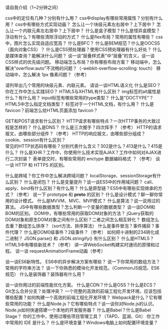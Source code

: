 请自我介绍（1~2分钟之间）

css中的定位有几种？分别有什么用？
css中display有哪些常用属性？分别有什么用？
css中有哪些方式实现动画？
怎么让一个块级元素左右居中？上下居中？
怎么让一个内联元素左右居中？上下居中？
什么是盒子模型？什么是怪异盒模型？
浮动有什么？有哪些清除浮动的方式？
什么是flex布局？常用的属性有哪些？
css中，图片怎么实现自适应宽高？
什么是BFC？
什么是BEM规范？什么是OOCSS（面向对象CSS）？
什么是CSS预处理器？使用CSS预处理器有什么好处？
什么是媒体查询？能解决什么问题？
谈一谈“层叠样式表”中“层叠”的含义，谈一谈CSS样式的优先级问题。
移动端怎么布局？你有哪些布局方案？
移动端中，怎么解决“overflow:auto”不流畅的问题？（-webkit-overflow-scrolling: touch）
移动端中，怎么解决 1px 像素问题？（参考）


请列举出几个常用的块级元素、内联元素。
请谈一谈HTML语义化
什么是SEO？你在工作中怎么实践SEO？
HTML5与XHTML有什么区别？
img标签的alt属性是什么？有什么用？
input标签有哪些常用的type类型？
什么是"DOCTYPE"？HTML5中怎么指定文档类型？
<meta>标签对于一个HTML文档，有什么用？
什么是favicon？前端怎么给HTML页面添加 favicon？


GET和POST请求有什么区别？ 
HTTP请求有哪些特点？一次HTTP事务的大致过程是怎样的？ 什么是DNS？
什么是三次握手？四次挥手？（参考）
HTTP的请求报文，由哪些部分组件？（参考）
HTTP的响应报文，由哪些部分组成？
cookie、session有什么区别？  
常见的HTTP状态码有哪些？分别代表什么含义？302是什么？413是什么？415是什么？
什么是XHR？工作中，你使用什么技术实现AJAX？工作中如何对AJAX进行二次封装？
表单提交时，有哪些常用的 enctype 数据编码格式 ？（参考）
谈一谈 HTTP 和 HTTPS 的区别。


什么是跨域？你工作中怎么解决跨域问题？
localStorage、sessionStorage有什么区别？ 
什么是闭包？
什么是变量提升？谈一谈ES5中的作用域问题？
call、apply、bind有什么区别？有什么用？
什么是原型链？ES5中有哪些实现继承的方式？（参考）
说一下 prototype 和 __proto__ 的区别？
什么是设计模式？聊一聊你常用的设计模式。
什么是MVVM、MVC、MVP模式？
什么是算法？说一说用过的算法。
JS中有哪些数据类型？怎么判断一个变量的数据类型？
谈一谈DOM和BOM的区别。
DOM中，有哪些常用的获取DOM对象的方法？
jQuery获取的DOM对象和原生DOM对象之间有什么区别？二者之间怎么相互转化？
数组怎么去重？数组怎么排序？（sort方法、排序算法）
什么是事件冒泡？事件捕获？事件代理？
什么是DOM0级事件？2级事件？（参考）
如何把十进制的234转化成二进制？
JSON.parse() 和 JSON.stringify() 有什么区别？
什么是HTML5？HTML5中有哪些新技术？（参考）
讲一讲WebSocket构建实时通讯的原理和过程。
谈一谈 requestAnimationFrame动画（参考）


谈一谈ES6新特性。
ES6中的异步解决方案有哪些？
说一下你常用的数组方法？常用的字符串方法？
谈一下你熟悉的模块化开发规范。（CommonJS规范、ES6规范）
什么是装饰器？装饰器有什么用？


谈一谈你用过的前端性能优化方案。
什么是CDN？什么是OSS？什么是ECS？
Git怎么合并分支？处理冲突？
一个完整的高效的前端工程化开发环境，应该包括哪些配置？如何构建一个高效的前端工程化开发环境？
Webpack是什么？它有哪些常用的功能？
什么是Node.js？它有哪些特点？谈一谈你对Node.js的认识。
Node.js如何快速搭建一个本地的开发服务器？
什么是Babel？什么是Babel Stage？
你的工作中，使用过哪些项目管理工具？（TAPD、蓝湖、Git）
你工作中常用的 IDE 是什么？
什么是环境变量？Windows电脑上如何配置环境变量？
